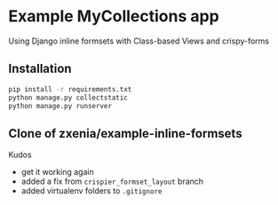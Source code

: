# Example MyCollections app
Using Django inline formsets with Class-based Views and crispy-forms

## Installation

```bash
pip install -r requirements.txt
python manage.py collectstatic
python manage.py runserver
```

## Clone of zxenia/example-inline-formsets
Kudos
- get it working again
- added a fix from `crispier_formset_layout` branch
- added virtualenv folders to `.gitignore`
